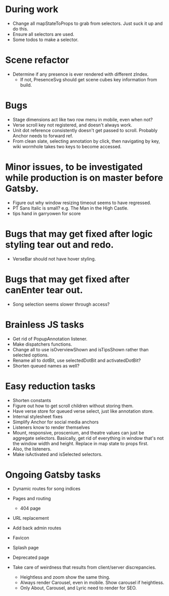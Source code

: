 # During work
* Change all mapStateToProps to grab from selectors. Just suck it up and do this.
* Ensure all selectors are used.
* Some todos to make a selector.

# Scene refactor
* Determine if any presence is ever rendered with different zIndex.
    * If not, PresenceSvg should get scene cubes key information from build.

# Bugs
* Stage dimensions act like two row menu in mobile, even when not?
* Verse scroll key not registered, and doesn't always work.
* Unit dot reference consistently doesn't get passed to scroll. Probably Anchor needs to forward ref.
* From clean slate, selecting annotation by click, then navigating by key, wiki wormhole takes two keys to become accessed.

# Minor issues, to be investigated while production is on master before Gatsby.
* Figure out why window resizing timeout seems to have regressed.
* PT Sans Italic is small? e.g. The Man in the High Castle.
* tips hand in garryowen for score

# Bugs that may get fixed after logic styling tear out and redo.
* VerseBar should not have hover styling.

# Bugs that may get fixed after canEnter tear out.
* Song selection seems slower through access?

# Brainless JS tasks
* Get rid of PopupAnnotation listener.
* Make dispatchers functions.
* Change all to use isOverviewShown and isTipsShown rather than selected options.
* Rename all to dotBit, use selectedDotBit and activatedDotBit?
* Shorten queued names as well?

# Easy reduction tasks
* Shorten constants
* Figure out how to get scroll children without storing them.
* Have verse store for queued verse select, just like annotation store.
* Internal stylesheet fixes
* Simplify Anchor for social media anchors
* Listeners know to render themselves
* Mount, responsive, proscenium, and theatre values can just be aggregate selectors. Basically, get rid of everything in window that's not the window width and height. Replace in map state to props first.
* Also, the listeners.
* Make isActivated and isSelected selectors.

# Ongoing Gatsby tasks
* Dynamic routes for song indices
* Pages and routing
    * 404 page
* URL replacement
* Add back admin routes

* Favicon
* Splash page
* Deprecated page
* Take care of weirdness that results from client/server discrepancies.
    * Heightless and zoom show the same thing.
    * Always render Carousel, even in mobile. Show carousel if heightless.
    * Only About, Carousel, and Lyric need to render for SEO.
